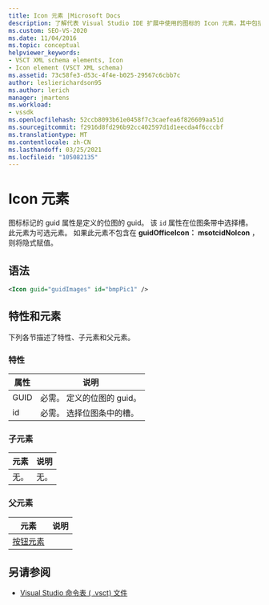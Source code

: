 ```yaml
---
title: Icon 元素 |Microsoft Docs
description: 了解代表 Visual Studio IDE 扩展中使用的图标的 Icon 元素，其中包括所使用的位图的属性和位图条带中的槽。
ms.custom: SEO-VS-2020
ms.date: 11/04/2016
ms.topic: conceptual
helpviewer_keywords:
- VSCT XML schema elements, Icon
- Icon element (VSCT XML schema)
ms.assetid: 73c58fe3-d53c-4f4e-b025-29567c6cbb7c
author: leslierichardson95
ms.author: lerich
manager: jmartens
ms.workload:
- vssdk
ms.openlocfilehash: 52ccb8093b61e0458f7c3caefea6f826609aa51d
ms.sourcegitcommit: f2916d8fd296b92cc402597d1d1eecda4f6cccbf
ms.translationtype: MT
ms.contentlocale: zh-CN
ms.lasthandoff: 03/25/2021
ms.locfileid: "105082135"
---
```

# <a name="icon-element"></a>Icon 元素
图标标记的 guid 属性是定义的位图的 guid。 该 `id` 属性在位图条带中选择槽。 此元素为可选元素。 如果此元素不包含在 **guidOfficeIcon： msotcidNoIcon** ，则将隐式赋值。

## <a name="syntax"></a>语法

```xml
<Icon guid="guidImages" id="bmpPic1" />
```

## <a name="attributes-and-elements"></a>特性和元素
 下列各节描述了特性、子元素和父元素。

### <a name="attributes"></a>特性

|属性|说明|
|---------------|-----------------|
|GUID|必需。 定义的位图的 guid。|
|id|必需。 选择位图条中的槽。|

### <a name="child-elements"></a>子元素

|元素|说明|
|-------------|-----------------|
|无。|无。|

### <a name="parent-elements"></a>父元素

|元素|说明|
|-------------|-----------------|
|[按钮元素](../extensibility/buttons-element.md)||

## <a name="see-also"></a>另请参阅
- [Visual Studio 命令表 ( .vsct) 文件](../extensibility/internals/visual-studio-command-table-dot-vsct-files.md)
